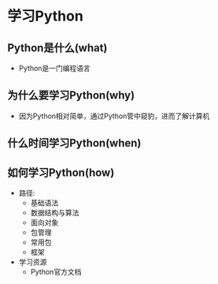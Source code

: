 # 学习Python

## Python是什么(what)
- Python是一门编程语言

## 为什么要学习Python(why) 
- 因为Python相对简单，通过Python管中窥豹，进而了解计算机

## 什么时间学习Python(when)


## 如何学习Python(how)
- 路径:
    - 基础语法
    - 数据结构与算法
    - 面向对象
    - 包管理
    - 常用包
    - 框架
- 学习资源
    - Python官方文档